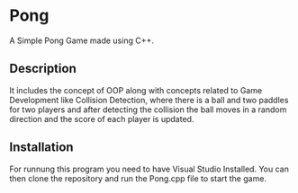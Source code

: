 # Pong
A Simple Pong Game made using C++. <br>

## Description
It includes the concept of OOP along with concepts related to Game Development like Collision Detection, where there is a ball and two paddles for two players and after detecting the collision the ball moves in a random direction and the score of each player is updated.<br>

## Installation
For runnung this program you need to have Visual Studio Installed. You can then clone the repository and run the Pong.cpp file to start the game.
